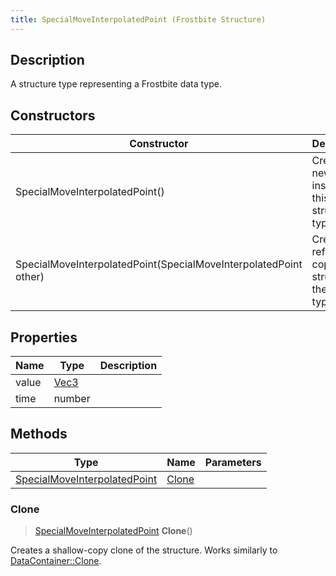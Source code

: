 ```yaml
---
title: SpecialMoveInterpolatedPoint (Frostbite Structure)
---
```

## Description

A structure type representing a Frostbite data type.

## Constructors

| Constructor                                                      | Description                                              |
| ---------------------------------------------------------------- | -------------------------------------------------------- |
| SpecialMoveInterpolatedPoint()                                   | Create a new instance of this structure type.            |
| SpecialMoveInterpolatedPoint(SpecialMoveInterpolatedPoint other) | Create a reference copy of a structure of the same type. |

## Properties

| Name  | Type                              | Description |
| ----- | --------------------------------- | ----------- |
| value | [Vec3](/vext/ref/cls/shr/Vec3) |             |
| time  | number                            |             |

## Methods

| Type                                                         | Name            | Parameters |
| ------------------------------------------------------------ | --------------- | ---------- |
| [SpecialMoveInterpolatedPoint](SpecialMoveInterpolatedPoint) | [Clone](#clone) |            |

### Clone

> [SpecialMoveInterpolatedPoint](SpecialMoveInterpolatedPoint) **Clone**()

Creates a shallow-copy clone of the structure. Works similarly to [DataContainer::Clone](/vext/ref/cls/shr/datacontainer#clone).
